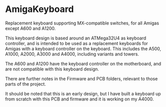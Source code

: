 # AmigaKeyboard
Replacement keyboard supporting MX-compatible switches, for all Amigas except A600 and A1200.

This keyboard design is based around an ATMega32U4 as keyboard controller, and is intended to be used as a replacement keyboards for Amigas with a keyboard controller on the keyboard.  This includes the A500, A1000, A2000, A3000 and A4000, including variants and towers.

The A600 and A1200 have the keyboard controller on the motherboard, and are not compatible with this keyboard design.

There are further notes in the Firmware and PCB folders, relevant to those parts of the project.

It should be noted that this is an early design, but I have built a keyboard up from scratch with this PCB and firmware and it is working on my A4000.

